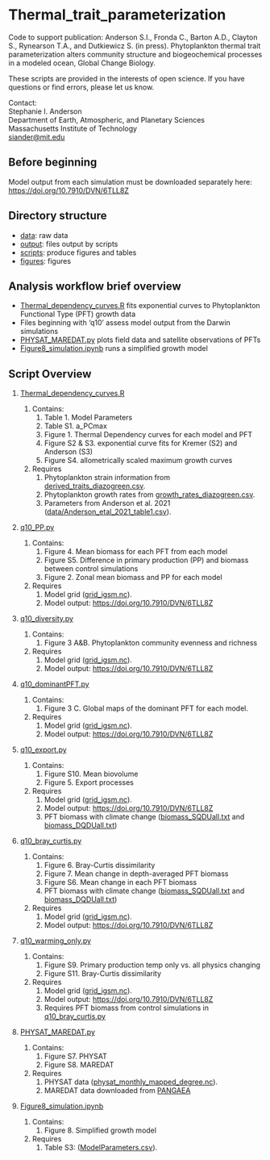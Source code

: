 # Thermal_trait_parameterization
Code to support publication: Anderson S.I., Fronda C., Barton A.D., Clayton S., Rynearson T.A., and Dutkiewicz S. (in press). Phytoplankton thermal trait parameterization alters community structure and biogeochemical processes in a modeled ocean, Global Change Biology.

These scripts are provided in the interests of open science. If you have questions or find errors, please let us know.

Contact:<br/>
Stephanie I. Anderson<br/>
Department of Earth, Atmospheric, and Planetary Sciences<br/>
Massachusetts Institute of Technology<br/>
siander@mit.edu<br/>

## Before beginning
Model output from each simulation must be downloaded separately here:
https://doi.org/10.7910/DVN/6TLL8Z

## Directory structure
- [data](data/): raw data
- [output](output/): files output by scripts 
- [scripts](scripts/): produce figures and tables
- [figures](figures/):  figures

## Analysis  workflow brief overview
- [Thermal_dependency_curves.R](scripts/Thermal_dependency_curves.R) fits exponential curves to Phytoplankton Functional Type (PFT) growth data
- Files beginning with ‘q10’ assess model output from the Darwin simulations
- [PHYSAT_MAREDAT.py](scripts/PHYSAT_MAREDAT.py) plots field data and satellite observations of PFTs
- [Figure8_simulation.ipynb](scripts/Figure8_simulation.ipynb) runs a simplified growth model


## Script Overview

1. [Thermal_dependency_curves.R](scripts/Thermal_dependency_curves.R)
    1. Contains:
       	 1. Table 1. Model Parameters
       	 2. Table S1. a_PCmax
       	 3. Figure 1. Thermal Dependency curves for each model and PFT
       	 4. Figure S2 & S3. exponential curve fits for Kremer (S2) and Anderson (S3)
       	 5. Figure S4. allometrically scaled maximum growth curves
    2. Requires
       	 1. Phytoplankton strain information from [derived_traits_diazogreen.csv](data/derived_traits_diazogreen.csv).
       	 2. Phytoplankton growth rates from [growth_rates_diazogreen.csv](data/growth_rates_diazogreen.csv).
       	 3. Parameters from Anderson et al. 2021 ([data/Anderson_etal_2021_table1.csv](data/data/Anderson_etal_2021_table1.csv)).

2. [q10_PP.py](scripts/q10_PP.py)
    1. Contains:
       	 1. Figure 4. Mean biomass for each PFT from each model
       	 2. Figure S5. Difference in primary production (PP) and biomass between control simulations
       	 3. Figure 2. Zonal mean biomass and PP for each model
    2. Requires
       	 1. Model grid ([grid_igsm.nc](data/grid_igsm.nc)).
       	 2. Model output: https://doi.org/10.7910/DVN/6TLL8Z

3. [q10_diversity.py](scripts/q10_diversity.py)
    1. Contains:
       	 1. Figure 3 A&B. Phytoplankton community evenness and richness
    2. Requires
       	 1. Model grid ([grid_igsm.nc](data/grid_igsm.nc)).
       	 2. Model output: https://doi.org/10.7910/DVN/6TLL8Z

4. [q10_dominantPFT.py](scripts/q10_dominantPFT.py)
    1. Contains:
       	 1. Figure 3 C. Global maps of the dominant PFT for each model.
    2. Requires
       	 1. Model grid ([grid_igsm.nc](data/grid_igsm.nc)).
       	 2. Model output: https://doi.org/10.7910/DVN/6TLL8Z

5. [q10_export.py](scripts/q10_export.py)
    1. Contains:
       	 1. Figure S10. Mean biovolume
       	 2. Figure 5. Export processes
    2. Requires
       	 1. Model grid ([grid_igsm.nc](data/grid_igsm.nc)).
       	 2. Model output: https://doi.org/10.7910/DVN/6TLL8Z
       	 3. PFT biomass with climate change ([biomass_SQDUall.txt](output/biomass_SQDUall.txt) and [biomass_DQDUall.txt](output/biomass_DQDUall.txt))

6. [q10_bray_curtis.py](scripts/q10_bray_curtis.py)
    1. Contains:
       	 1. Figure 6. Bray-Curtis dissimilarity
       	 2. Figure 7. Mean change in depth-averaged PFT biomass
       	 3. Figure S6. Mean change in each PFT biomass
       	 4. PFT biomass with climate change ([biomass_SQDUall.txt](output/biomass_SQDUall.txt) and [biomass_DQDUall.txt](output/biomass_DQDUall.txt))
    2. Requires
       	 1. Model grid ([grid_igsm.nc](data/grid_igsm.nc)).
       	 2. Model output: https://doi.org/10.7910/DVN/6TLL8Z

7. [q10_warming_only.py](scripts/q10_warming_only.py)
    1. Contains:
       	 1. Figure S9. Primary production temp only vs. all physics changing
       	 2. Figure S11. Bray-Curtis dissimilarity
    2. Requires
       	 1. Model grid ([grid_igsm.nc](data/grid_igsm.nc)).
       	 2. Model output: https://doi.org/10.7910/DVN/6TLL8Z
       	 3. Requires PFT biomass from control simulations in [q10_bray_curtis.py](scripts/q10_bray_curtis.py)

8. [PHYSAT_MAREDAT.py](scripts/PHYSAT_MAREDAT.py)
    1. Contains:
       	 1. Figure S7. PHYSAT
       	 2. Figure S8. MAREDAT
    2. Requires
       	 1. PHYSAT data ([physat_monthly_mapped_degree.nc](data/physat_monthly_mapped_degree.nc)).
       	 2. MAREDAT data downloaded from [PANGAEA](http://www.pangaea.de/search?&q=maredat )

9. [Figure8_simulation.ipynb](scripts/Figure8_simulation.ipynb)
    1. Contains:
       	 1. Figure 8. Simplified growth model
    2. Requires
       	 1. Table S3: ([ModelParameters.csv](data/ModelParameters.csv)).
